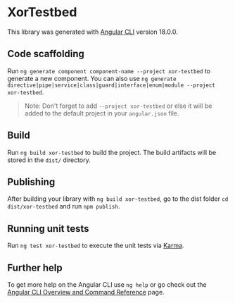 # XorTestbed

This library was generated with [Angular CLI](https://github.com/angular/angular-cli) version 18.0.0.

## Code scaffolding

Run `ng generate component component-name --project xor-testbed` to generate a new component. You can also use `ng generate directive|pipe|service|class|guard|interface|enum|module --project xor-testbed`.
> Note: Don't forget to add `--project xor-testbed` or else it will be added to the default project in your `angular.json` file. 

## Build

Run `ng build xor-testbed` to build the project. The build artifacts will be stored in the `dist/` directory.

## Publishing

After building your library with `ng build xor-testbed`, go to the dist folder `cd dist/xor-testbed` and run `npm publish`.

## Running unit tests

Run `ng test xor-testbed` to execute the unit tests via [Karma](https://karma-runner.github.io).

## Further help

To get more help on the Angular CLI use `ng help` or go check out the [Angular CLI Overview and Command Reference](https://angular.dev/tools/cli) page.
